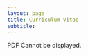 ```yaml
---
layout: page
title: Curriculum Vitae
subtitle:
---
```

<object align="center" width="auto" height="auto" type="application/pdf" data="/pdfs/shortCV.pdf">
  <p>PDF Cannot be displayed.</p>
</object>
